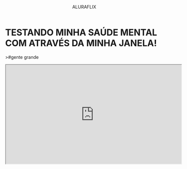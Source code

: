 
<body>

<header>ALURAFLIX</header>


<h1>TESTANDO MINHA SAÚDE MENTAL COM ATRAVÉS DA MINHA JANELA!</h1>
<p>>#gente grande</p>



<iframe width="560" height="315" src="https://www.youtube.com/embed/VJy76-K-UwI?si=PVURqy2nKeSYHBYz" title="YouTube video player" frame border="0" allow="accelerometer; autoplay; clipboard-write; encrypted-media; gyroscope; picture-in-picture; web-share" referrerpolicy="strict-origin-when-cross-origin" allowfullscreen></iframe>



</body>
